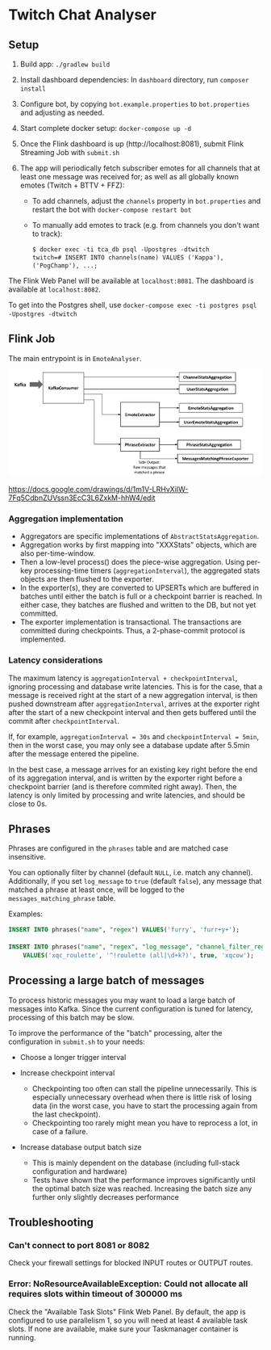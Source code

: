 # Twitch Chat Analyser

## Setup

1. Build app: `./gradlew build`

2. Install dashboard dependencies: In `dashboard` directory, run `composer install`

3. Configure bot, by copying `bot.example.properties` to `bot.properties` and adjusting as needed.

4. Start complete docker setup: `docker-compose up -d`

5. Once the Flink dashboard is up (http://localhost:8081), submit Flink Streaming Job with `submit.sh` 

6. The app will periodically fetch subscriber emotes for all channels that at least one message was received for; as well as all globally known emotes (Twitch + BTTV + FFZ):

	* To add channels, adjust the `channels` property in `bot.properties` and restart the bot with `docker-compose restart bot`

	* To manually add emotes to track (e.g. from channels you don't want to track):

		```
		$ docker exec -ti tca_db psql -Upostgres -dtwitch
		twitch=# INSERT INTO channels(name) VALUES ('Kappa'), ('PogChamp'), ...;
		```

The Flink Web Panel will be available at `localhost:8081`. The dashboard is available at `localhost:8082`.

To get into the Postgres shell, use `docker-compose exec -ti postgres psql -Upostgres -dtwitch`


## Flink Job

The main entrypoint is in `EmoteAnalyser`.

![Dataflow](docs/img/dataflow.png)

https://docs.google.com/drawings/d/1m1V-LRHvXiIW-7Fq5CdbnZUVssn3EcC3L6ZxkM-hhW4/edit

### Aggregation implementation
- Aggregators are specific implementations of `AbstractStatsAggregation`.
- Aggregation works by first mapping into "XXXStats" objects, which are also per-time-window.
- Then a low-level process() does the piece-wise aggregation. Using per-key processing-time timers (`aggregationInterval`), the aggregated stats objects are then flushed to the exporter.
- In the exporter(s), they are converted to UPSERTs which are buffered in batches until either the batch is full or a checkpoint barrier is reached. In either case, they batches are flushed and written to the DB, but not yet committed.
- The exporter implementation is transactional. The transactions are committed during checkpoints. Thus, a 2-phase-commit protocol is implemented.

### Latency considerations
The maximum latency is `aggregationInterval + checkpointInterval`, ignoring processing and database write latencies. This is for the case, that a message is received right at the start of a new aggregation interval, is then pushed downstream after `aggregationInterval`, arrives at the exporter right after the start of a new checkpoint interval and then gets buffered until the commit after `checkpointInterval`.

If, for example, `aggregationInterval = 30s` and `checkpointInterval = 5min`, then in the worst case, you may only see a database update after 5.5min after the message entered the pipeline.

In the best case, a message arrives for an existing key right before the end of its aggregation interval, and is written by the exporter right before a checkpoint barrier (and is therefore commited right away). Then, the latency is only limited by processing and write latencies, and should be close to 0s.


## Phrases

Phrases are configured in the `phrases` table and are matched case insensitive.

You can optionally filter by channel (default `NULL`, i.e. match any channel). Additionally, if you set `log_message` to `true` (default `false`), any message that matched a phrase at least once, will be logged to the `messages_matching_phrase` table.

Examples:

```sql
INSERT INTO phrases("name", "regex") VALUES('furry', 'furr+y+');

INSERT INTO phrases("name", "regex", "log_message", "channel_filter_regex")
    VALUES('xqc_roulette', '^!roulette (all|\d+k?)', true, 'xqcow');
```


## Processing a large batch of messages

To process historic messages you may want to load a large batch of messages into Kafka.
Since the current configuration is tuned for latency, processing of this batch may be slow.

To improve the performance of the "batch" processing, alter the configuration in `submit.sh` to your needs:

- Choose a longer trigger interval

- Increase checkpoint interval
	- Checkpointing too often can stall the pipeline unnecessarily. This is especially unnecessary overhead when there is little risk of losing data (in the worst case, you have to start the processing again from the last checkpoint).
	- Checkpointing too rarely might mean you have to reprocess a lot, in case of a failure.

- Increase database output batch size
	- This is mainly dependent on the database (including full-stack configuration and hardware)
	- Tests have shown that the performance improves significantly until the optimal batch size was reached. Increasing the batch size any further only slightly decreases performance


## Troubleshooting

### Can't connect to port 8081 or 8082

Check your firewall settings for blocked INPUT routes or OUTPUT routes.

### Error: NoResourceAvailableException: Could not allocate all requires slots within timeout of 300000 ms

Check the "Available Task Slots" Flink Web Panel. By default, the app is configured to use parallelism 1, so you will need at least 4 available task slots. If none are available, make sure your Taskmanager container is running. 
